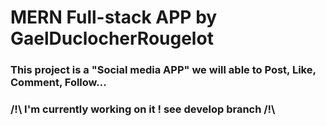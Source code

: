 # MERN Full-stack APP by GaelDuclocherRougelot

### This project is a "Social media APP" we will able to Post, Like, Comment, Follow...

### /!\ I'm currently working on it ! see develop branch /!\
